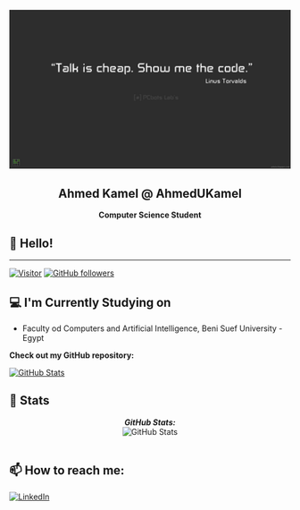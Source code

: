 ![Lakshmanan Meiyappan Banner Image](./bg.jpg)
<h2 align='center'>Ahmed Kamel @ AhmedUKamel</h2>
<p align='center'><b>Computer Science Student</b></p> 

<h2>👋 Hello!</h2>

<hr>

[![Visitor](https://visitor-badge.laobi.icu/badge?page_id=AhmedUKamel.AhmedUKamel)](https://github.com/AhmedUKamel) [![GitHub followers](https://img.shields.io/github/followers/AhmedUKamel.svg?style=social&label=Follow)](https://github.com/AhmedUKamel?tab=followers)

<h2>💻 I'm Currently Studying on</h2>

- Faculty od Computers and Artificial Intelligence, Beni Suef University - Egypt


__Check out my GitHub repository:__

<div>
  <p>
    <a href="https://github.com/laxmena/PyCalendly">
      <img src="https://github-readme-stats.vercel.app/api/pin/?username=AhmedUKamel&repo=Java" alt="GitHub Stats" />
    </a>
  </p>
</div>

<h2>👀 Stats</h2>

<div>
<!--   <p align="center">
    <b><em>Now listening to:</em></b> <br/>
    <img src="https://spotify-github-profile.vercel.app/api/view?uid=lakshmanan.meiyappan&cover_image=true&theme=novatorem" alt="Now Listenting to" />
  </p> -->
  
  <p align="center">
  <b><em>GitHub Stats:</em></b> <br/>
    <img src="https://github-readme-streak-stats.herokuapp.com/?user=AhmedUKamel" alt="GitHub Stats" /> <br/><br/>
  </p>
</div>

<h2>📫 How to reach me:</h2>

<a href="https://www.linkedin.com/in/AhmedUKamel/">![LinkedIn](https://img.shields.io/badge/LinkedIn-0077B5?style=for-the-badge&logo=linkedin&logoColor=white)</a>
